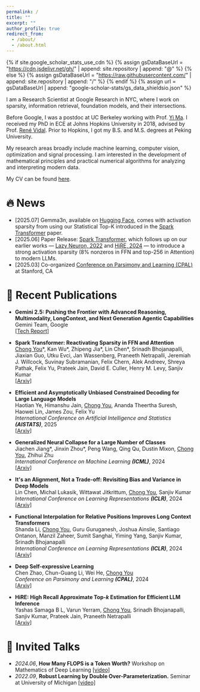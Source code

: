 ```yaml
---
permalink: /
title: ""
excerpt: ""
author_profile: true
redirect_from: 
  - /about/
  - /about.html
---
```


{% if site.google_scholar_stats_use_cdn %}
{% assign gsDataBaseUrl = "https://cdn.jsdelivr.net/gh/" | append: site.repository | append: "@" %}
{% else %}
{% assign gsDataBaseUrl = "https://raw.githubusercontent.com/" | append: site.repository | append: "/" %}
{% endif %}
{% assign url = gsDataBaseUrl | append: "google-scholar-stats/gs_data_shieldsio.json" %}

<span class='anchor' id='about-me'></span>

I am a Research Scientist at Google Research in NYC, where I work on sparsity, information retrieval, foundation models, and their intersections.

Before Google, I was a postdoc at UC Berkeley working with Prof. [Yi Ma](https://people.eecs.berkeley.edu/~yima/). I received my PhD in ECE at Johns Hopkins University in 2018, advised by Prof. [René Vidal](http://vision.jhu.edu/rvidal.html). Prior to Hopkins, I got my B.S. and M.S. degrees at Peking University. 

My research areas broadly include machine learning, computer vision, optimization and signal processing. I am interested in the development of mathematical principles and practical numerical algorithms for analyzing and interpreting modern data. 

My CV can be found [here](../assets/CV_chongyou.pdf).


# 🔥 News
- [2025.07] Gemma3n, available on [Hugging Face](https://huggingface.co/docs/transformers/main/en/model_doc/gemma3n), comes with activation sparsity from using our Statistical Top-K introduced in the [Spark Transformer](https://arxiv.org/abs/2506.06644) paper.
- [2025.06] Paper Release: [Spark Transformer](https://arxiv.org/abs/2506.06644), which follows up on our earlier works — [Lazy Neuron, 2022](https://arxiv.org/abs/2210.06313) and [HiRE, 2024](https://arxiv.org/abs/2402.09360) — to introduce a strong activation sparsity (8% nonzeros in FFN and top-256 in Attention) to modern LLMs.
- [2025.03] Co-organized [Conference on Parsimony and Learning (CPAL)](https://cpal.cc/) at Stanford, CA

# 📝 Recent Publications 

- **Gemini 2.5: Pushing the Frontier with Advanced Reasoning, Multimodality, LongContext, and Next Generation Agentic Capabilities**<br/>
Gemini Team, Google<br/>
[\[Tech Report\]](https://storage.googleapis.com/deepmind-media/gemini/gemini_v2_5_report.pdf)

- **Spark Transformer: Reactivating Sparsity in FFN and Attention**<br/>
<ins>Chong You</ins>\*, Kan Wu\*, Zhipeng Jia\*, Lin Chen\*, Srinadh Bhojanapalli, Jiaxian Guo, Utku Evci, Jan Wassenberg, Praneeth Netrapalli, Jeremiah J. Willcock, Suvinay Subramanian, Felix Chern, Alek Andreev, Shreya Pathak, Felix Yu, Prateek Jain, David E. Culler, Henry M. Levy, Sanjiv Kumar<br/>
[\[Arxiv\]](https://arxiv.org/abs/2506.06644)

- **Efficient and Asymptotically Unbiased Constrained Decoding for Large Language Models**<br/>
Haotian Ye, Himanshu Jain,  <ins>Chong You</ins>, Ananda Theertha Suresh, Haowei Lin, James Zou, Felix Yu<br/>
*International Conference on Artificial Intelligence and Statistics **(AISTATS)***, 2025<br/>
[\[Arxiv\]](https://arxiv.org/abs/2504.09135)

- **Generalized Neural Collapse for a Large Number of Classes**<br/>
Jiachen Jiang\*, Jinxin Zhou\*, Peng Wang, Qing Qu, Dustin Mixon, <ins>Chong You</ins>, Zhihui Zhu<br/>
*International Conference on Machine Learning **(ICML)***, 2024<br/>
[\[Arxiv\]](https://arxiv.org/abs/2310.05351)

- **It's an Alignment, Not a Trade-off: Revisiting Bias and Variance in Deep Models**<br/>
Lin Chen, Michal Lukasik, Wittawat Jitkrittum, <ins>Chong You</ins>, Sanjiv Kumar<br/>
*International Conference on Learning Representations **(ICLR)***, 2024<br/>
[\[Arxiv\]](https://arxiv.org/abs/2310.09250)

- **Functional Interpolation for Relative Positions Improves Long Context Transformers**<br/>
Shanda Li, <ins>Chong You</ins>, Guru Guruganesh, Joshua Ainslie, Santiago Ontanon, Manzil Zaheer, Sumit Sanghai, Yiming Yang, Sanjiv Kumar, Srinadh Bhojanapalli<br/>
*International Conference on Learning Representations **(ICLR)***, 2024<br/>
[\[Arxiv\]](https://arxiv.org/abs/2310.04418)

- **Deep Self-expressive Learning**<br/>
Chen Zhao, Chun-Guang Li, Wei He, <ins>Chong You</ins><br/>
*Conference on Parsimony and Learning **(CPAL)***, 2024<br/>
[\[Arxiv\]](https://proceedings.mlr.press/v234/zhao24a.html)

- **HiRE: High Recall Approximate Top-$k$ Estimation for Efficient LLM Inference**<br/>
Yashas Samaga B L, Varun Yerram, <ins>Chong You</ins>, Srinadh Bhojanapalli, Sanjiv Kumar, Prateek Jain, Praneeth Netrapalli<br/>
[\[Arxiv\]](https://arxiv.org/abs/2402.09360)


<!---
# 🎖 Honors and Awards
- *2021.10* Lorem ipsum dolor sit amet, consectetur adipiscing elit. Vivamus ornare aliquet ipsum, ac tempus justo dapibus sit amet. 
- *2021.09* Lorem ipsum dolor sit amet, consectetur adipiscing elit. Vivamus ornare aliquet ipsum, ac tempus justo dapibus sit amet. 

# 📖 Educations
- *2019.06 - 2022.04 (now)*, Lorem ipsum dolor sit amet, consectetur adipiscing elit. Vivamus ornare aliquet ipsum, ac tempus justo dapibus sit amet. 
- *2015.09 - 2019.06*, Lorem ipsum dolor sit amet, consectetur adipiscing elit. Vivamus ornare aliquet ipsum, ac tempus justo dapibus sit amet. 
-->

# 💬 Invited Talks
- *2024.06*, **How Many FLOPS is a Token Worth?** Workshop on Mathematics of Deep Learning [\[video\]](https://www.birs.ca/events/2024/5-day-workshops/24w5297/videos/watch/202406131400-You.html) 
- *2022.09*, **Robust Learning by Double Over-Parameterization.** Seminar at University of Michigan [\[video\]](https://ece.engin.umich.edu/event/csp-seminar-by-chong-you)

